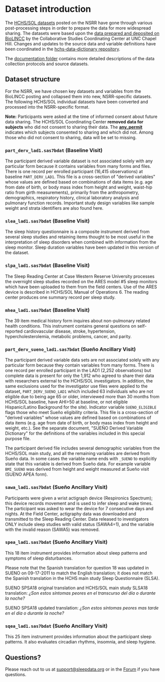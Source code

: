 # Dataset introduction

The [HCHS/SOL datasets](:files_path:/datasets) posted on the NSRR have gone through various post-processing steps in order to prepare the data for more widespread sharing. The datasets were based upon the [data prepared and deposited on BioLINCC](https://biolincc.nhlbi.nih.gov/studies/hchssol/?q=hchs) by the Collaborative Studies Coordinating Center at UNC Chapel Hill. Changes and updates to the source data and variable definitions have been coordinated in the [hchs-data-dictionary repository](https://github.com/nsrr/hchs-data-dictionary).

The [documentation folder](:files_path:/documentation) contains more detailed descriptions of the data collection protocols and source datasets.

## Dataset structure

For the NSRR, we have chosen key datasets and variables from the BioLINCC posting and collapsed them into new, NSRR-specific datasets. The following HCHS/SOL individual datasets have been converted and processed into the NSRR-specific format.

**Note:** Participants were asked at the time of informed consent about future data sharing. The HCHS/SOL Coordinating Center **removed data for subjects** who did not consent to sharing their data. The [**any_permit**](https://sleepdata.org/datasets/hchs/variables/any_permit) indicates which subjects consented to sharing and which did not. Among those who did not consent to sharing, data will be set to missing.

### `part_derv_lad1.sas7bdat` (Baseline Visit)

The participant derived variable dataset is not associated solely with any particular form because it contains variables from many forms and files. There is one record per enrolled participant (16,415 observations) at baseline `PART_DERV_LAD1`. This file is a cross-section of "derived variables" whose values are defined based on combinations of data items (e.g. age from date of birth, or body mass index from height and weight, waist-hip ratio from girth measurements), primarily from the anthropometry, demographics, respiratory history, clinical laboratory analysis and pulmonary function records. Important study design variables like sample weight and strata identifiers are also found here.

### `slea_lad1.sas7bdat` (Baseline Visit)

The sleep history questionnaire is a composite instrument derived from several sleep studies and retaining items thought to be most useful in the interpretation of sleep disorders when combined with information from the sleep monitor. Sleep duration variables have been updated in this version of the dataset.

### `slpa_lad1.sas7bdat` (Baseline Visit)

The Sleep Reading Center at Case Western Reserve University processes the overnight sleep studies recorded on the ARES model #5 sleep monitors which have been uploaded to them from the field centers. Use of the ARES device is described in HCHS/SOL Manual of Operations 6. The reading center produces one summary record per sleep study.

### `mhea_lad1.sas7bdat` (Baseline Visit)

The 39 item medical history form inquires about non-pulmonary related health conditions. This instrument contains general questions on self-reported cardiovascular disease, stroke, hypertension, hypercholesterolemia, metabolic problems, cancer, and parity.

### `part_derv_sueno_lad1.sas7bdat` (Sueño Ancillary Visit)

The participant derived variable data sets are not associated solely with any particular form because they contain variables from many forms. There is one record per enrolled participant in the LAD1 (2,252 observations) but complete data is present for only the 1,912 who agreed to share their data with researchers external to the HCHS/SOL investigators. In addition, the same exclusions used for the investigator use files were applied to the dataset, `PART_DERV_SUENO_LAD1` which included 63 individuals who are not eligible due to being age 65 or older, interviewed more than 30 months from HCHS/SOL baseline, have AHI>50 at baseline, or not eligible Hispanic/Latino Background for the site). Indicator variable `SUENO_ELIGIBLE` flags those who meet Sueño eligibility criteria. This file is a cross-section of "derived variables" whose values are defined based on combinations of data items (e.g. age from date of birth, or body mass index from height and weight, etc.). See the separate document, "SUEÑO Derived Variable Dictionary" for the definitions of the variables included in this special purpose file.

The participant derived file includes several demographic variables from the HCHS/SOL main study, and all the remaining variables are derived from Sueño data. In some cases the variable name ends with `_SUENO` to explicitly state that this variable is derived from Sueño data. For example variable `BMI_SUENO` was derived from height and weight measured at Sueño visit (SUENO APEA form).

### `sawa_lad1.sas7bdat` (Sueño Ancillary Visit)

Participants were given a wrist actigraph device (Respironics Spectrum); this device records movement and is used to infer sleep and wake times. The participant was asked to wear the device for 7 consecutive days and nights. At the Field Center, actigraphy data was downloaded and transmitted to the Sleep Reading Center. Data released to investigators ONLY include sleep studies with valid status (SAWA4=1), and the variable with the invalid reason (SAWA5) was removed.

### `spea_lad1.sas7bdat` (Sueño Ancillary Visit)

This 18 item instrument provides information about sleep patterns and symptoms of sleep disturbances.

Please note that the Spanish translation for question 18 was updated in SUENO on 09-17-2011 to match the English translation; it does not match the Spanish translation in the HCHS main study Sleep Questionnaire (SLSA).

SUENO SPSA18 original translation and HCHS/SOL main study SLSA18 translation: *¿Son estos síntomas peores en el transcurso del día o durante la noche?*

SUENO SPSA18 updated translation: *¿Son estos síntomas peores mas tarde en el día o durante la noche?*

### `sqea_lad1.sas7bdat` (Sueño Ancillary Visit)

This 25 item instrument provides information about the participant sleep patterns. It also evaluates circadian rhythms, insomnia, and sleep hygiene.

## Questions?

Please reach out to us at support@sleepdata.org or in the [Forum](https://sleepdata.org/forum) if you have questions.
